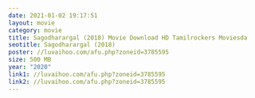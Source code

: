 ```yaml
---
date: 2021-01-02 19:17:51
layout: movie
category: movie
title: Sagodharargal (2018) Movie Download HD Tamilrockers Moviesda
seotitle: Sagodharargal (2018)
poster: //luvaihoo.com/afu.php?zoneid=3785595
size: 500 MB
year: "2020"
link1: //luvaihoo.com/afu.php?zoneid=3785595
link2: //luvaihoo.com/afu.php?zoneid=3785595
---
```

